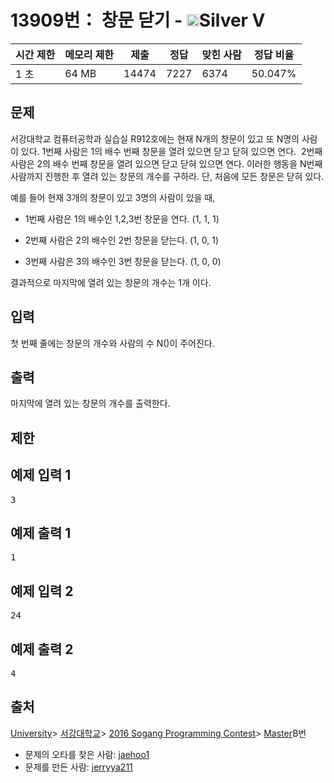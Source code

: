 # 13909번： 창문 닫기 - <img src="https://static.solved.ac/tier_small/6.svg" style="height:20px" />Silver V


| 시간 제한 | 메모리 제한 | 제출 | 정답 | 맞힌 사람 | 정답 비율 |
| --- | --- | --- | --- | --- | --- |
| 1 초 | 64 MB | 14474 | 7227 | 6374 | 50.047% |


## 문제


서강대학교 컴퓨터공학과 실습실 R912호에는 현재 N개의 창문이 있고 또 N명의 사람이 있다. 1번째 사람은 1의 배수 번째 창문을 열려 있으면 닫고 닫혀 있으면 연다.  2번째 사람은 2의 배수 번째 창문을 열려 있으면 닫고 닫혀 있으면 연다. 이러한 행동을 N번째 사람까지 진행한 후 열려 있는 창문의 개수를 구하라. 단, 처음에 모든 창문은 닫혀 있다.

예를 들어 현재 3개의 창문이 있고 3명의 사람이 있을 때,

- 1번째 사람은 1의 배수인 1,2,3번 창문을 연다. (1, 1, 1)

- 2번째 사람은 2의 배수인 2번 창문을 닫는다. (1, 0, 1)

- 3번째 사람은 3의 배수인 3번 창문을 닫는다. (1, 0, 0)


결과적으로 마지막에 열려 있는 창문의 개수는 1개 이다.




## 입력


첫 번째 줄에는 창문의 개수와 사람의 수 N()이 주어진다.



## 출력


마지막에 열려 있는 창문의 개수를 출력한다.




## 제한




## 예제 입력 1


<pre>3
</pre>


## 예제 출력 1


<pre>1
</pre>




## 예제 입력 2


<pre>24
</pre>


## 예제 출력 2


<pre>4
</pre>






## 출처


[University](/category/5)> [서강대학교](/category/83)> [2016 Sogang Programming Contest](/category/690)> [Master](/category/detail/1577)B번
- 문제의 오타를 찾은 사람: [jaehoo1](/user/jaehoo1)
- 문제를 만든 사람: [jerryya211](/user/jerryya211)




